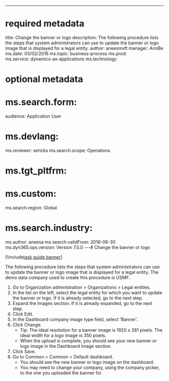 --- 
# required metadata 
 
title: Change the banner or logo
description: The following procedure lists the steps that system administrators can use to update the banner or logo image that is displayed for a legal entity. 
author: aneesmsft
manager: AnnBe 
ms.date: 03/02/2016
ms.topic: business-process 
ms.prod:  
ms.service: dynamics-ax-applications 
ms.technology:  
 
# optional metadata 
 
# ms.search.form:   
audience: Application User 
# ms.devlang:  
ms.reviewer: sericks
ms.search.scope: Operations 
# ms.tgt_pltfrm:  
# ms.custom:  
ms.search.region: Global
# ms.search.industry: 
ms.author: aneesa
ms.search.validFrom: 2016-06-30 
ms.dyn365.ops.version: Version 7.0.0 
---# Change the banner or logo

[!include[task guide banner](../../includes/task-guide-banner.md)]

The following procedure lists the steps that system administrators can use to update the banner or logo image that is displayed for a legal entity. The demo data company used to create this procedure is USMF.

1. Go to Organization administration > Organizations > Legal entities.
2. In the list on the left, select the legal entity for which you want to update the banner or logo. If it is already selected, go to the next step.
3. Expand the Images section. If it is already expanded, go to the next step.
4. Click Edit.
5. In the Dashboard company image type field, select 'Banner'.
6. Click Change.
    * Tip: The ideal resolution for a banner image is 1920 x 281 pixels. The ideal width for a logo image is 350 pixels.  
    * When the upload is complete, you should see your new banner or logo image in the Dashboard Image section.  
7. Click Save.
8. Go to Common > Common > Default dashboard.
    * You should see the new banner or logo image on the dashboard.  
    * You may need to change your company, using the company picker, to the one you uploaded the banner for.  

